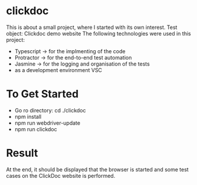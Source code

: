 # clickdoc
This is about a small project, where I started with its own interest.
Test object: Clickdoc demo website
The following technologies were used in this project:
- Typescript -> for the implmenting of the code
- Protractor -> for the end-to-end test automation
- Jasmine -> for the logging and organisation of the tests
- as a development environment VSC 
# To Get Started
- Go ro directory: cd ./clickdoc
- npm install
- npm run webdriver-update
- npm run clickdoc

# Result
At the end, it should be displayed that the browser is started and some test cases on the ClickDoc website is performed. 
